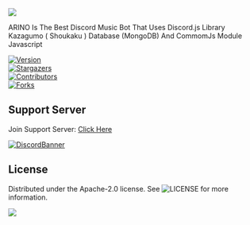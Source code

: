 <a href = "https://discord.gg/W2GheK3F9m">
<img src="https://capsule-render.vercel.app/api?type=waving&color=0:EEFF00,100:a82da8&animation=blink&height=150&reversal=tru&width=100&theme=gruvbox&section=header&text=ARINO&fontColor=15f8ef&fontSize=75&fontAlignY=39" />
</a>


ARINO Is The Best Discord Music Bot That Uses Discord.js Library Kazagumo ( Shoukaku ) Database (MongoDB) And CommomJs Module Javascript

[![Version][version-shield]](version-url)  
[![Stargazers][stars-shield]][stars-url]  
[![Contributors][contributors-shield]][contributors-url]  
[![Forks][forks-shield]][forks-url]  

## Support Server

Join Support Server: [Click Here](https://discord.gg/W2GheK3F9m)  

[![DiscordBanner](https://cdn.discordapp.com/attachments/1266081851714441267/1336484677199855759/Picsart_25-02-05_05-52-23-511.png)](https://discord.gg/W2GheK3F9m)  



## License

Distributed under the Apache-2.0 license. See ![LICENSE](https://img.shields.io/github/license/ghryanx7/ARINO?style=social) for more information.  

<a href="https://github.com/ghryanx7/ARINO/graphs/contributors">
  <img src="https://contrib.rocks/image?repo=ghryanx7/ARINO" />
</a>

[version-shield]: https://img.shields.io/github/package-json/v/ghryanx7/ARINO?style=for-the-badge  
[contributors-shield]: https://img.shields.io/github/contributors/ghryanx7/ARINO.svg?style=for-the-badge  
[contributors-url]: https://github.com/ghryanx7/ARINO/graphs/contributors  
[forks-shield]: https://img.shields.io/github/forks/ghryanx7/ARINO.svg?style=for-the-badge  
[forks-url]: https://github.com/ghryanx7/ARINO/network/members  
[stars-shield]: https://img.shields.io/github/stars/ghryanx7/ARINO.svg?style=for-the-badge  
[stars-url]: https://github.com/ghryanx7/ARINO/stargazers
